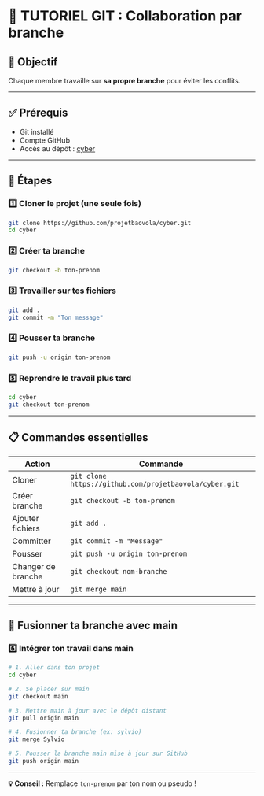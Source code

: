 # 📘 TUTORIEL GIT : Collaboration par branche

## 🎯 Objectif

Chaque membre travaille sur **sa propre branche** pour éviter les conflits.

---

## ✅ Prérequis

- Git installé
- Compte GitHub
- Accès au dépôt : [cyber](https://github.com/projetbaovola/cyber)

---

## 🚀 Étapes

### 1️⃣ Cloner le projet (une seule fois)

```bash
git clone https://github.com/projetbaovola/cyber.git
cd cyber
```

### 2️⃣ Créer ta branche

```bash
git checkout -b ton-prenom
```

### 3️⃣ Travailler sur tes fichiers

```bash
git add .
git commit -m "Ton message"
```

### 4️⃣ Pousser ta branche

```bash
git push -u origin ton-prenom
```

### 5️⃣ Reprendre le travail plus tard

```bash
cd cyber
git checkout ton-prenom
```

---

## 📋 Commandes essentielles

| Action             | Commande                                               |
| ------------------ | ------------------------------------------------------ |
| Cloner             | `git clone https://github.com/projetbaovola/cyber.git` |
| Créer branche      | `git checkout -b ton-prenom`                           |
| Ajouter fichiers   | `git add .`                                            |
| Committer          | `git commit -m "Message"`                              |
| Pousser            | `git push -u origin ton-prenom`                        |
| Changer de branche | `git checkout nom-branche`                             |
| Mettre à jour      | `git merge main`                                       |

---

## 🔄 Fusionner ta branche avec main

### 6️⃣ Intégrer ton travail dans main

```bash
# 1. Aller dans ton projet
cd cyber

# 2. Se placer sur main
git checkout main

# 3. Mettre main à jour avec le dépôt distant
git pull origin main

# 4. Fusionner ta branche (ex: sylvio)
git merge Sylvio

# 5. Pousser la branche main mise à jour sur GitHub
git push origin main
```

---

**💡 Conseil :** Remplace `ton-prenom` par ton nom ou pseudo !
